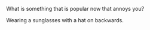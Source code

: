 What is something that is popular now that annoys you?

Wearing a sunglasses with a hat on backwards.